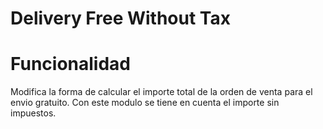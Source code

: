 Delivery Free Without Tax
=========================

Funcionalidad
===============================================

Modifica la forma de calcular el importe total de la orden de venta para 
el envio gratuito. Con este modulo se tiene en cuenta el importe sin impuestos.
